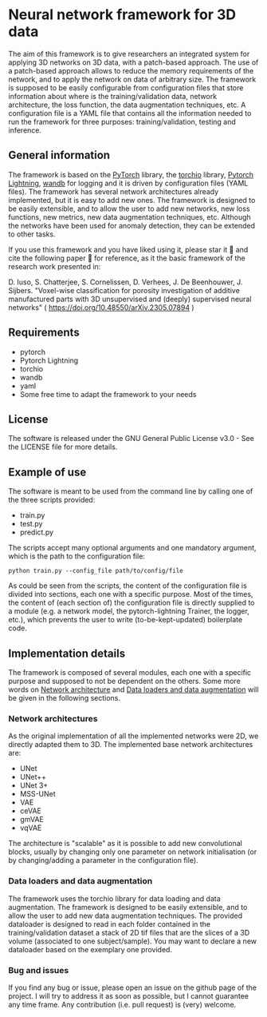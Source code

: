 # Neural network framework for 3D data
The aim of this framework is to give researchers an integrated system for applying 3D networks on 3D data, with a patch-based approach. The use of a patch-based approach allows to reduce the memory requirements of the network, and to apply the network on data of arbitrary size. The framework is supposed to be easily configurable from configuration files that store information about where is the training/validation data, network architecture, the loss function, the data augmentation techniques, etc. 
A configuration file is a YAML file that contains all the information needed to run the framework for three purposes: training/validation, testing and inference. 


## General information
The framework is based on the [PyTorch](https://pytorch.org/) library, the [torchio](https://torchio.readthedocs.io/) library, [Pytorch Lightning](https://www.pytorchlightning.ai/), [wandb](https://wandb.ai/) for logging and it is driven by configuration files (YAML files).
The framework has several network architectures already implemented, but it is easy to add new ones. The framework is designed to be easily extensible, and to allow the user to add new networks, new loss functions, new metrics, new data augmentation techniques, etc. Although the networks have been used for anomaly detection, they can be extended to other tasks.

If you use this framework and you have liked using it, please star it :star2: and cite the following paper :page_facing_up: for reference, as it the basic framework of the research work presented in:

D. Iuso, S. Chatterjee, S. Cornelissen, D. Verhees, J. De Beenhouwer, J. Sijbers. "Voxel-wise classification for porosity investigation of additive manufactured parts with 3D unsupervised and (deeply) supervised neural networks" ( https://doi.org/10.48550/arXiv.2305.07894 )

## Requirements
- pytorch
- Pytorch Lightning
- torchio
- wandb
- yaml
- Some free time to adapt the framework to your needs

## License
The software is released under the GNU General Public License v3.0 - See the LICENSE file for more details.

## Example of use
The software is meant to be used from the command line by calling one of the three scripts provided:

- train.py
- test.py
- predict.py

The scripts accept many optional arguments and one mandatory argument, which is the path to the configuration file:
```
python train.py --config_file path/to/config/file
```
As could be seen from the scripts, the content of the configuration file is divided into sections, each one with a specific purpose. Most of the times, the content of (each section of) the configuration file is directly supplied to a module (e.g. a network model, the pytorch-lightning Trainer, the logger, etc.), which prevents the user to write (to-be-kept-updated) boilerplate code. 


## Implementation details
The framework is composed of several modules, each one with a specific purpose and supposed to not be dependent on the others. Some more words on [Network architecture](#network-architectures) and [Data loaders and data augmentation](#data-loaders-and-data-augmentation) will be given in the following sections.


### Network architectures
As the original implementation of all the implemented networks were 2D, we directly adapted them to 3D. The implemented base network architectures are:

- UNet
- UNet++
- UNet 3+
- MSS-UNet
- VAE
- ceVAE
- gmVAE
- vqVAE

The architecture is "scalable" as it is possible to add new convolutional blocks, usually by changing only one parameter on network initialisation (or by changing/adding a parameter in the configuration file).


### Data loaders and data augmentation
The framework uses the torchio library for data loading and data augmentation. The framework is designed to be easily extensible, and to allow the user to add new data augmentation techniques. The provided dataloader is designed to read in each folder contained in the training/validation dataset a stack of 2D tif files that are the slices of a 3D volume (associated to one subject/sample). You may want to declare a new dataloader based on the exemplary one provided.

### Bug and issues
If you find any bug or issue, please open an issue on the github page of the project. I will try to address it as soon as possible, but I cannot guarantee any time frame. Any contribution (i.e. pull request) is (very) welcome.
